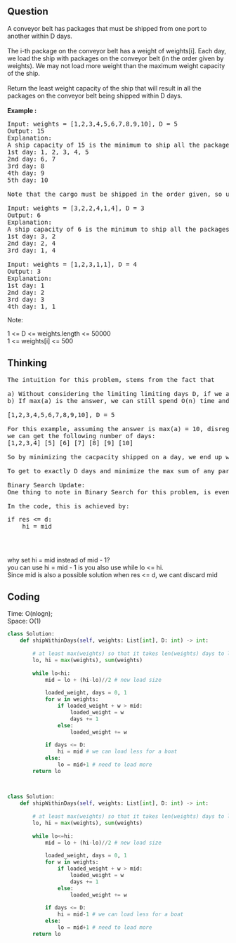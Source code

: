 ## Question
A conveyor belt has packages that must be shipped from one port to another within D days.<br>
<br>
The i-th package on the conveyor belt has a weight of weights[i].  Each day, we load the ship with packages on the conveyor belt (in the order given by weights). We may not load more weight than the maximum weight capacity of the ship.<br>
<br>
Return the least weight capacity of the ship that will result in all the packages on the conveyor belt being shipped within D days.<br>
<br>
**Example :**   
<pre>
Input: weights = [1,2,3,4,5,6,7,8,9,10], D = 5
Output: 15
Explanation: 
A ship capacity of 15 is the minimum to ship all the packages in 5 days like this:
1st day: 1, 2, 3, 4, 5
2nd day: 6, 7
3rd day: 8
4th day: 9
5th day: 10

Note that the cargo must be shipped in the order given, so using a ship of capacity 14 and splitting the packages into parts like (2, 3, 4, 5), (1, 6, 7), (8), (9), (10) is not allowed.

Input: weights = [3,2,2,4,1,4], D = 3
Output: 6
Explanation: 
A ship capacity of 6 is the minimum to ship all the packages in 3 days like this:
1st day: 3, 2
2nd day: 2, 4
3rd day: 1, 4

Input: weights = [1,2,3,1,1], D = 4
Output: 3
Explanation: 
1st day: 1
2nd day: 2
3rd day: 3
4th day: 1, 1
</pre>

Note:<br>

1 <= D <= weights.length <= 50000<br>
1 <= weights[i] <= 500

## Thinking
<pre>
The intuition for this problem, stems from the fact that

a) Without considering the limiting limiting days D, if we are to solve, the answer is simply max(a)
b) If max(a) is the answer, we can still spend O(n) time and greedily find out how many partitions it will result in.

[1,2,3,4,5,6,7,8,9,10], D = 5

For this example, assuming the answer is max(a) = 10, disregarding D,
we can get the following number of days:
[1,2,3,4] [5] [6] [7] [8] [9] [10]

So by minimizing the cacpacity shipped on a day, we end up with 7 days, by greedily chosing the packages for a day limited by 10.

To get to exactly D days and minimize the max sum of any partition, we do binary search in the sum space which is bounded by [max(a), sum(a)]

Binary Search Update:
One thing to note in Binary Search for this problem, is even if we end up finding a weight, that gets us to D partitions, we still want to continue the space on the minimum side, because, there could be a better minimum sum that still passes <= D paritions.

In the code, this is achieved by:
<pre>
if res <= d:
	hi = mid
</pre>
</pre>

why set hi = mid instead of mid - 1?<br>
you can use hi = mid - 1 is you also use while lo <= hi.<br>
Since mid is also a possible solution when res <= d, we cant discard mid

## Coding
Time: O(nlogn); </br>
Space: O(1)

```python
class Solution:
    def shipWithinDays(self, weights: List[int], D: int) -> int:
        
        # at least max(weights) so that it takes len(weights) days to load packages
        lo, hi = max(weights), sum(weights) 
        
        while lo<hi:
            mid = lo + (hi-lo)//2 # new load size
            
            loaded_weight, days = 0, 1
            for w in weights:
                if loaded_weight + w > mid:
                    loaded_weight = w
                    days += 1
                else:
                    loaded_weight += w
            
            if days <= D:
                hi = mid # we can load less for a boat
            else:
                lo = mid+1 # need to load more 
        return lo
        
        
```
```python
class Solution:
    def shipWithinDays(self, weights: List[int], D: int) -> int:
        
        # at least max(weights) so that it takes len(weights) days to load packages
        lo, hi = max(weights), sum(weights) 
        
        while lo<=hi:
            mid = lo + (hi-lo)//2 # new load size
            
            loaded_weight, days = 0, 1
            for w in weights:
                if loaded_weight + w > mid:
                    loaded_weight = w
                    days += 1
                else:
                    loaded_weight += w
            
            if days <= D:
                hi = mid-1 # we can load less for a boat
            else:
                lo = mid+1 # need to load more 
        return lo
```

